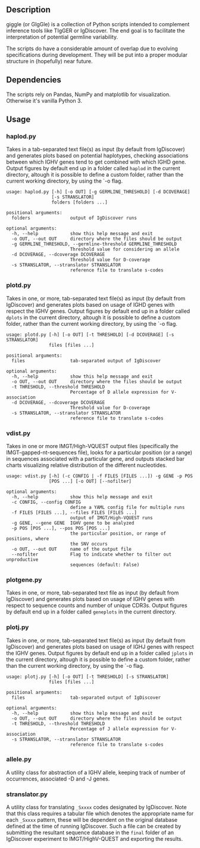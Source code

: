 ## Description

giggle (or GIgGle) is a collection of Python scripts intended to complement inference tools like TIgGER or IgDiscover. The end goal is to facilitate the interpretation of potential germline variability.

The scripts do have a considerable amount of overlap due to evolving specifications during development. They will be put into a proper modular structure in (hopefully) near future.

## Dependencies
The scripts rely on Pandas, NumPy and matplotlib for visualization. Otherwise it's vanilla Python 3.

## Usage

### haplod.py

Takes in a tab-separated text file(s) as input (by default from IgDiscover) and generates plots based on potential haplotypes, checking associations between which IGHV genes tend to get combined with which IGHD gene. Output figures by default end up in a folder called `haplod` in the current directory, altough it is possible to define a custom folder, rather than the current working directory, by using the `-o flag. 


    usage: haplod.py [-h] [-o OUT] [-g GERMLINE_THRESHOLD] [-d DCOVERAGE]
                     [-s STRANSLATOR]
                     folders [folders ...]

    positional arguments:
      folders               output of IgDiscover runs

    optional arguments:
      -h, --help            show this help message and exit
      -o OUT, --out OUT     directory where the files should be output
      -g GERMLINE_THRESHOLD, --germline-threshold GERMLINE_THRESHOLD
                            Threshold value for considering an allele
      -d DCOVERAGE, --dcoverage DCOVERAGE
                            Threshold value for D-coverage
      -s STRANSLATOR, --stranslator STRANSLATOR
                            reference file to translate s-codes

### plotd.py

Takes in one, or more, tab-separated text file(s) as input (by default from IgDiscover) and generates plots based on usage of IGHD genes with respect the IGHV genes. Output figures by default end up in a folder called `dplots` in the current directory, altough it is possible to define a custom folder, rather than the current working directory, by using the `-o flag. 


    usage: plotd.py [-h] [-o OUT] [-t THRESHOLD] [-d DCOVERAGE] [-s STRANSLATOR]
                    files [files ...]

    positional arguments:
      files                 tab-separated output of IgDiscover

    optional arguments:
      -h, --help            show this help message and exit
      -o OUT, --out OUT     directory where the files should be output
      -t THRESHOLD, --threshold THRESHOLD
                            Percentage of D allele expression for V-association
      -d DCOVERAGE, --dcoverage DCOVERAGE
                            Threshold value for D-coverage
      -s STRANSLATOR, --stranslator STRANSLATOR
                            reference file to translate s-codes
### vdist.py

Takes in one or more IMGT/High-VQUEST output files (specifically the IMGT-gapped-nt-sequences file), looks for a particular position (or a range) in sequences associated with a particular gene, and outputs stacked bar charts visualizing relative distribution of the different nucleotides.

    usage: vdist.py [-h] (-c CONFIG | -f FILES [FILES ...]) -g GENE -p POS
                    [POS ...] [-o OUT] [--nofilter]

    optional arguments:
      -h, --help            show this help message and exit
      -c CONFIG, --config CONFIG
                            define a YAML config file for multiple runs
      -f FILES [FILES ...], --files FILES [FILES ...]
                            output of IMGT/High-VQUEST runs
      -g GENE, --gene GENE  IGHV gene to be analyzed
      -p POS [POS ...], --pos POS [POS ...]
                            the particular position, or range of positions, where
                            the SNV occurs
      -o OUT, --out OUT     name of the output file
      --nofilter            Flag to indicate whether to filter out unproductive
                            sequences (default: False)


### plotgene.py

Takes in one, or more, tab-separated text file as input (by default from IgDiscover) and generates plots based on usage of IGHV genes with respect to sequence counts and number of unique CDR3s. Output figures by default end up in a folder called `geneplots` in the current directory.


### plotj.py

Takes in one, or more, tab-separated text file(s) as input (by default from IgDiscover) and generates plots based on usage of IGHJ genes with respect the IGHV genes. Output figures by default end up in a folder called `jplots` in the current directory, altough it is possible to define a custom folder, rather than the current working directory, by using the `-o flag. 

    usage: plotj.py [-h] [-o OUT] [-t THRESHOLD] [-s STRANSLATOR]
                    files [files ...]

    positional arguments:
      files                 tab-separated output of IgDiscover

    optional arguments:
      -h, --help            show this help message and exit
      -o OUT, --out OUT     directory where the files should be output
      -t THRESHOLD, --threshold THRESHOLD
                            Percentage of J allele expression for V-association
      -s STRANSLATOR, --stranslator STRANSLATOR
                            reference file to translate s-codes

### allele.py

A utility class for abstraction of a IGHV allele, keeping track of number of occurrences, associated -D and -J genes.

### stranslator.py

A utility class for translating `_Sxxxx` codes designated by IgDiscover. Note that this class requires a tabular file which denotes the appropriate name for each `_Sxxxx` pattern, these will be dependent on the original database defined at the time of running IgDiscover. Such a file can be created by submitting the resultant sequence database in the `final` folder of an IgDiscover experiment to IMGT/HighV-QUEST and exporting the results. 



